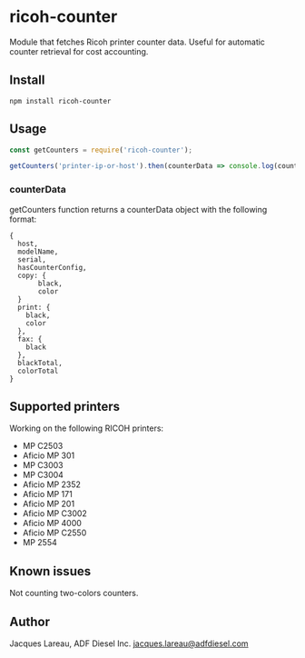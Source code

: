 # ricoh-counter

Module that fetches Ricoh printer counter data. Useful for automatic counter retrieval for cost accounting.

## Install

```
npm install ricoh-counter
```

## Usage

```javascript
const getCounters = require('ricoh-counter');

getCounters('printer-ip-or-host').then(counterData => console.log(counterData));
```

### counterData

getCounters function returns a counterData object with the following format:

```
{
  host,
  modelName,
  serial,
  hasCounterConfig,
  copy: {
       black,
       color
  }
  print: {
    black,
    color
  },
  fax: {
    black
  },
  blackTotal,
  colorTotal
}
```

## Supported printers

Working on the following RICOH printers:

* MP C2503
* Aficio MP 301
* MP C3003
* MP C3004
* Aficio MP 2352
* Aficio MP 171
* Aficio MP 201
* Aficio MP C3002
* Aficio MP 4000
* Aficio MP C2550
* MP 2554

## Known issues

Not counting two-colors counters.

## Author

Jacques Lareau, ADF Diesel Inc. <jacques.lareau@adfdiesel.com>